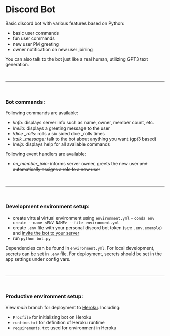 # Discord Bot

Basic discord bot with various features based on Python:
- basic user commands
- fun user commands 
- new user PM greeting
- owner notification on new user joining

You can also talk to the bot just like a real human, utilizing GPT3 text generation.

<br>

------------

<br>

### Bot commands:

Following commands are available:

- *!info:* displays server info such as name, owner, member count, etc.
- *!hello:* displays a greeting message to the user
- *!dice _rolls:* rolls a six sided dice _rolls times
- *!talk _message:* talk to the bot about anything you want (gpt3 based)
- *!help:* displays help for all available commands

Following event handlers are available:

- *on_member_join:*  informs server owner, greets the new user ~~and automatically assigns a role to a new user~~

<br>

------------

<br>

### Development environment setup:

- create virtual virtual environment using `environment.yml` - `conda env create --name <ENV NAME> --file environment.yml`
- create `.env` file with your personal discord bot token (see `.env.example`) and [invite the bot to your server](https://discordpy.readthedocs.io/en/stable/discord.html)
- run `python bot.py`

Dependencies can be found in `environment.yml`. For local development, secrets can be set in `.env` file. For deployment, secrets should be set in the app settings under config vars.

<br>

------------

<br>

### Productive environment setup:

View *main* branch for deployment to [Heroku](https://www.heroku.com). Including:
- `Procfile` for initializing bot on Heroku
- `runtime.txt` for definition of Heroku runtime
- `requirements.txt` used for environment in Heroku